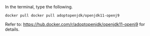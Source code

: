 In the terminal, type the following.
```
docker pull docker pull adoptopenjdk/openjdk11-openj9
```

Refer to: https://hub.docker.com/r/adoptopenjdk/openjdk11-openj9 for details.